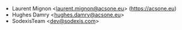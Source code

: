 - Laurent Mignon \<<laurent.mignon@acsone.eu>\> (<https://acsone.eu>)
- Hughes Damry \<<hughes.damry@acsone.eu>\>
- SodexisTeam \<<dev@sodexis.com>\>
